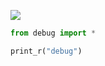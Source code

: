 ![](http://oss-file-cache.oss-cn-shanghai.aliyuncs.com/1648385646_image.png)

```python
from debug import *

print_r("debug")
```